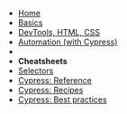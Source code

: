 <!-- markdownlint-disable MD041 -->

* [Home](/)
* [Basics](./lesson-basics.md)
* [DevTools, HTML, CSS](./lesson-devtools.md)
* [Automation (with Cypress)](./lesson-automation.md)
* &nbsp;
* **Cheatsheets**
* [Selectors](./cheatsheets-selectors.md)
* [Cypress: Reference](./cheatsheets-cypress-reference.md)
* [Cypress: Recipes](./cheatsheets-cypress-recipes.md)
* [Cypress: Best practices](./cheatsheets-cypress-best-practices.md)
